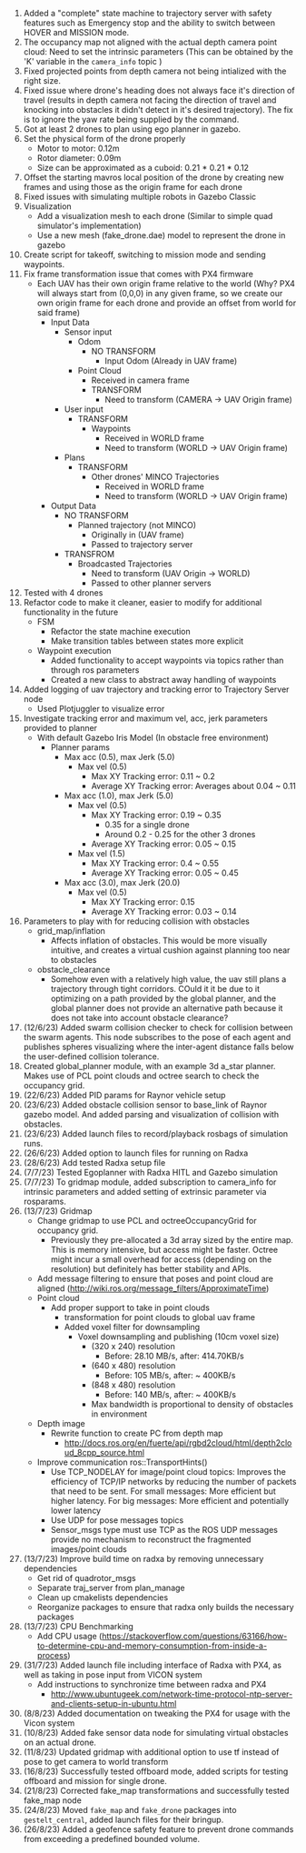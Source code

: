 1. Added a "complete" state machine to trajectory server with safety features such as Emergency stop and the ability to switch between HOVER and MISSION mode.
2. The occupancy map not aligned with the actual depth camera point cloud: Need to set the intrinsic parameters (This can be obtained by the 'K' variable in the `camera_info` topic )
4. Fixed projected points from depth camera not being intialized with the right size.
5. Fixed issue where drone's heading does not always face it's direction of travel (results in depth camera not facing the direction of travel and knocking into obstacles it didn't detect in it's desired trajectory). The fix is to ignore the yaw rate being supplied by the command.
6. Got at least 2 drones to plan using ego planner in gazebo.
7. Set the physical form of the drone properly 
    - Motor to motor: 0.12m
    - Rotor diameter: 0.09m
    - Size can be approximated as a cuboid: 0.21 * 0.21 * 0.12
8. Offset the starting mavros local position of the drone by creating new frames and using those as the origin frame for each drone
9. Fixed issues with simulating multiple robots in Gazebo Classic
10. Visualization 
    - Add a visualization mesh to each drone (Similar to simple quad simulator's implementation)
    - Use a new mesh (fake_drone.dae) model to represent the drone in gazebo
12. Create script for takeoff, switching to mission mode and sending waypoints.
13. Fix frame transformation issue that comes with PX4 firmware
    - Each UAV has their own origin frame relative to the world (Why? PX4 will always start from (0,0,0) in any given frame, so we create our own origin frame for each drone and provide an offset from world for said frame)
        - Input Data
            - Sensor input
                - Odom
                    - NO TRANSFORM
                        - Input Odom (Already in UAV frame)
                - Point Cloud
                    - Received in camera frame
                    - TRANSFORM
                        - Need to transform (CAMERA -> UAV Origin frame)
            - User input
                - TRANSFORM
                    - Waypoints 
                        - Received in WORLD frame
                        - Need to transform (WORLD -> UAV Origin frame)
            - Plans
                - TRANSFORM
                    - Other drones' MINCO Trajectories
                        - Received in WORLD frame
                        - Need to transform (WORLD -> UAV Origin frame)
        - Output Data
            - NO TRANSFORM
                - Planned trajectory (not MINCO) 
                    - Originally in (UAV frame)
                    - Passed to trajectory server
            - TRANSFROM
                - Broadcasted Trajectories 
                    - Need to transform (UAV Origin -> WORLD)
                    - Passed to other planner servers
14. Tested with 4 drones
15. Refactor code to make it cleaner, easier to modify for additional functionality in the future
    - FSM 
        - Refactor the state machine execution
        - Make transition tables between states more explicit
    - Waypoint execution 
        - Added functionality to accept waypoints via topics rather than through ros parameters
        - Created a new class to abstract away handling of waypoints
16. Added logging of uav trajectory and tracking error to Trajectory Server node
    - Used Plotjuggler to visualize error
17. Investigate tracking error and maximum vel, acc, jerk parameters provided to planner
    - With default Gazebo Iris Model (In obstacle free environment)
        - Planner params
            - Max acc (0.5), max Jerk (5.0)
                - Max vel (0.5)
                    - Max XY Tracking error: 0.11 ~ 0.2
                    - Average XY Tracking error: Averages about 0.04 ~ 0.11
            - Max acc (1.0), max Jerk (5.0)
                - Max vel (0.5)
                    - Max XY Tracking error: 0.19 ~ 0.35
                        - 0.35 for a single drone
                        - Around 0.2 - 0.25 for the other 3 drones
                    - Average XY Tracking error: 0.05 ~ 0.15
                - Max vel (1.5)
                    - Max XY Tracking error: 0.4 ~ 0.55
                    - Average XY Tracking error: 0.05 ~ 0.45 
            - Max acc (3.0), max Jerk (20.0)
                - Max vel (0.5)
                    - Max XY Tracking error: 0.15
                    - Average XY Tracking error: 0.03 ~ 0.14
18. Parameters to play with for reducing collision with obstacles
    - grid_map/inflation
        - Affects inflation of obstacles. This would be more visually intuitive, and creates a virtual cushion against planning too near to obstacles
    - obstacle_clearance
        - Somehow even with a relatively high value, the uav still plans a trajectory through tight corridors. COuld it it be due to it optimizing on a path provided by the global planner, and the global planner does not provide an alternative path because it does not take into account obstacle clearance?
19. (12/6/23) Added swarm collision checker to check for collision between the swarm agents. This node subscribes to the pose of each agent and publishes spheres visualizing where the inter-agent distance falls below the user-defined collision tolerance.
20. Created global_planner module, with an example 3d a_star planner. Makes use of PCL point clouds and octree search to check the occupancy grid.
21. (22/6/23) Added PID params for Raynor vehicle setup
22. (23/6/23) Added obstacle collision sensor to base_link of Raynor gazebo model. And added parsing and visualization of collision with obstacles.
23. (23/6/23) Added launch files to record/playback rosbags of simulation runs.
24. (26/6/23) Added option to launch files for running on Radxa
25. (28/6/23) Add tested Radxa setup file
26. (7/7/23) Tested Egoplanner with Radxa HITL and Gazebo simulation
27. (7/7/23) To gridmap module, added subscription to camera_info for intrinsic parameters and added setting of extrinsic parameter via rosparams. 
28. (13/7/23) Gridmap
    - Change gridmap to use PCL and octreeOccupancyGrid for occupancy grid.
        - Previously they pre-allocated a 3d array sized by the entire map. This is memory intensive, but access might be faster. Octree might incur a small overhead for access (depending on the resolution) but definitely has better stability and APIs. 
    - Add message filtering to ensure that poses and point cloud are aligned (http://wiki.ros.org/message_filters/ApproximateTime)
    - Point cloud
        - Add proper support to take in point clouds
            - transformation for point clouds to global uav frame
            - Added voxel filter for downsampling 
                - Voxel downsampling and publishing (10cm voxel size)
                    - (320 x 240) resolution
                        - Before: 28.10 MB/s, after: 414.70KB/s
                    - (640 x 480) resolution
                        - Before: 105 MB/s, after: ~ 400KB/s
                    - (848 x 480) resolution
                        - Before: 140 MB/s, after: ~ 400KB/s
                    - Max bandwidth is proportional to density of obstacles in environment
    - Depth image
        - Rewrite function to create PC from depth map
            - http://docs.ros.org/en/fuerte/api/rgbd2cloud/html/depth2cloud_8cpp_source.html
    - Improve communication  ros::TransportHints()
        - Use TCP_NODELAY for image/point cloud topics: Improves the efficiency of TCP/IP networks by reducing the number of packets that need to be sent. For small messages: More efficient but higher latency. For big messages: More efficient and potentially lower latency
        - Use UDP for pose messages topics
        - Sensor_msgs type must use TCP as the ROS UDP messages provide no mechanism to reconstruct the fragmented images/point clouds
29. (13/7/23) Improve build time on radxa by removing unnecessary dependencies 
    - Get rid of quadrotor_msgs 
    - Separate traj_server from plan_manage
    - Clean up cmakelists dependencies
    - Reorganize packages to ensure that radxa only builds the necessary packages
30. (13/7/23) CPU Benchmarking
    - Add CPU usage (https://stackoverflow.com/questions/63166/how-to-determine-cpu-and-memory-consumption-from-inside-a-process)
31. (31/7/23) Added launch file including interface of Radxa with PX4, as well as taking in pose input from VICON system
    - Add instructions to synchronize time between radxa and PX4
        - http://www.ubuntugeek.com/network-time-protocol-ntp-server-and-clients-setup-in-ubuntu.html
32. (8/8/23) Added documentation on tweaking the PX4 for usage with the Vicon system
33. (10/8/23) Added fake sensor data node for simulating virtual obstacles on an actual drone.
34. (11/8/23) Updated gridmap with additional option to use tf instead of pose to get camera to world transform
35. (16/8/23) Successfully tested offboard mode, added scripts for testing offboard and mission for single drone.
36. (21/8/23) Corrected fake_map transformations and successfully tested fake_map node
37. (24/8/23) Moved `fake_map` and `fake_drone` packages into `gestelt_central`, added launch files for their bringup. 
38. (26/8/23) Added a geofence safety feature to prevent drone commands from exceeding a predefined bounded volume.